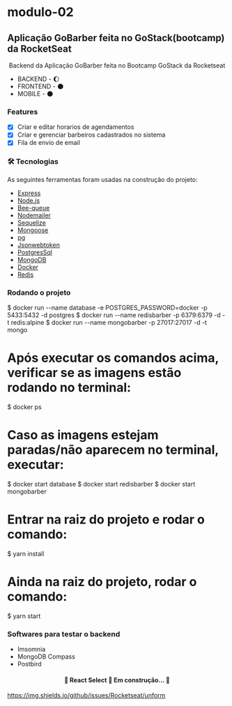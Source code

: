 # modulo-02

## Aplicação GoBarber feita no GoStack(bootcamp) da RocketSeat 
<p align="center">Backend da Aplicação GoBarber feita no Bootcamp GoStack da Rocketseat</p>

- BACKEND - :waxing_gibbous_moon:
- FRONTEND - :new_moon:
- MOBILE - :new_moon:

### Features
- [x] Criar e editar horarios de agendamentos
- [x] Criar e gerenciar barbeiros cadastrados no sistema
- [x] Fila de envio de email 

### 🛠 Tecnologias

As seguintes ferramentas foram usadas na construção do projeto:

- [Express](https://expressjs.com)
- [Node.js](https://nodejs.org/en/)
- [Bee-queue](https://github.com/bee-queue/bee-queue)
- [Nodemailer](https://nodemailer.com)
- [Sequelize](https://sequelize.org/)
- [Mongoose](https://mongoosejs.com/)
- [pg](https://node-postgres.com/)
- [Jsonwebtoken](https://jwt.io/)
- [PostgresSql](https://www.postgresql.org/)
- [MongoDB](https://www.mongodb.com/)
- [Docker](https://www.docker.com/)
- [Redis](https://redis.io/)


### Rodando o projeto

$ docker run --name database -e POSTGRES_PASSWORD=docker -p 5433:5432 -d postgres
$ docker run --name redisbarber -p 6379:6379 -d -t redis:alpine
$ docker run --name mongobarber -p 27017:27017 -d -t mongo  

# Após executar os comandos acima, verificar se as imagens estão rodando no terminal:
$ docker ps

# Caso as imagens estejam paradas/não aparecem no terminal, executar:
$ docker start database
$ docker start redisbarber
$ docker start mongobarber

# Entrar na raiz do projeto e rodar o comando:
$ yarn install

# Ainda na raiz do projeto, rodar o comando:
$ yarn start


### Softwares para testar o backend

- Imsomnia
- MongoDB Compass
- Postbird


<h4 align="center"> 
	🚧  React Select 🚀 Em construção...  🚧
</h4>

https://img.shields.io/github/issues/Rocketseat/unform
